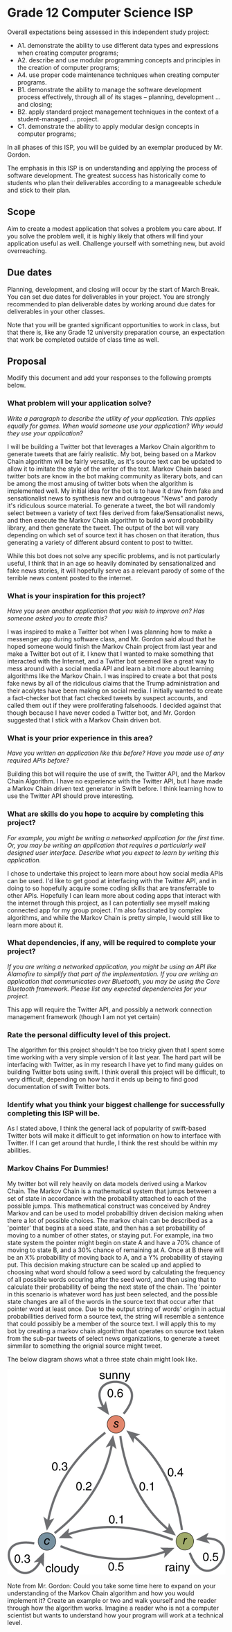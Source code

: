 # Grade 12 Computer Science ISP

Overall expectations being assessed in this independent study project:

* A1. 	demonstrate the ability to use different data types and expressions when creating computer programs;
* A2. 	describe and use modular programming concepts and principles in the creation of computer programs;
* A4. 	use proper code maintenance techniques when creating computer programs.
* B1. 	demonstrate the ability to manage the software development process effectively, through all of its stages – planning, development ... and closing;
* B2. 	apply standard project management techniques in the context of a student-managed ... project.
* C1. 	demonstrate the ability to apply modular design concepts in computer programs;

In all phases of this ISP, you will be guided by an exemplar produced by Mr. Gordon.

The emphasis in this ISP is on understanding and applying the process of software development. The greatest success has historically come to students who plan their deliverables according to a manageeable schedule and stick to their plan.

## Scope

Aim to create a modest application that solves a problem you care about. If you solve the problem well, it is highly likely that others will find your application useful as well. Challenge yourself with something new, but avoid overreaching.

## Due dates

Planning, development, and closing will occur by the start of March Break. You can set due dates for deliverables in your project. You are strongly recommended to plan deliverable dates by working around due dates for deliverables in your other classes.

Note that you will be granted significant opportunities to work in class, but that there is, like any Grade 12 university preparation course, an expectation that work be completed outside of class time as well.

## Proposal

Modify this document and add your responses to the following prompts below.

### What problem will your application solve?

*Write a paragraph to describe the utility of your application. This applies equally for games. When would someone use your application? Why would they use your application?*

I will be building a Twitter bot that leverages a Markov Chain algorithm to generate tweets that are fairly realistic. My bot, being based on a Markov Chain algorithm will be fairly versatile, as it's source text can be updated to allow it to imitate the style of the writer of the text. Markov Chain based twitter bots are know in the bot making community as literary bots, and can be among the most amusing of twitter bots when the algorithm is implemented well. My initial idea for the bot is to have it draw from fake and sensationalist news to synthesis new and outrageous "News" and parody it's ridiculous source material. To generate a tweet, the bot will randomly select between a variety of text files derived from fake/Sensationalist news, and then execute the Markov Chain algorithm to build a word probability library, and then generate the tweet. The output of the bot will vary depending on which set of source text it has chosen on that iteration, thus generating a variety of different absurd content to post to twitter.

While this bot does not solve any specific problems, and is not particularly useful, I think that in an age so heavily dominated by sensationalized and fake news stories, it will hopefully serve as a relevant parody of some of the terrible news content posted to the internet.

### What is your inspiration for this project?

*Have you seen another application that you wish to improve on? Has someone asked you to create this?*

I was inspired to make a Twitter bot when I was planning how to make a messenger app during software class, and Mr. Gordon said aloud that he hoped someone would finish the Markov Chain project from last year and make a Twitter bot out of it. I knew that I wanted to make something that interacted with the Internet, and a Twitter bot seemed like a great way to mess around with a social media API and learn a bit more about learning algorithms like the Markov Chain. I was inspired to create a bot that posts fake news by all of the ridiculous claims that the Trump administration and their acolytes have been making on social media. I initially wanted to create a fact-checker bot that fact checked tweets by suspect accounts, and called them out if they were proliferating falsehoods. I decided against that though because I have never coded a Twitter bot, and Mr. Gordon suggested that I stick with a Markov Chain driven bot.  

### What is your prior experience in this area?

*Have you written an application like this before? Have you made use of any required APIs before?*

Building this bot will require the use of swift, the Twitter API, and the Markov Chain Algorithm. I have no experience with the Twitter API, but I have made a Markov Chain driven text generator in Swift before. I think learning how to use the Twitter API should prove interesting.

### What are skills do you hope to acquire by completing this project?

*For example, you might be writing a networked application for the first time. Or, you may be writing an application that requires a particularly well designed user interface. Describe what you expect to learn by writing this application.*

I chose to undertake this project to learn more about how social media APIs can be used. I'd like to get good at interfacing with the Twitter API, and in doing to so hopefully acquire some coding skills that are transferrable to other APIs. Hopefully I can learn more about coding apps that interact with the internet through this project, as I can potentially see myself making connected app for my group project. I'm also fascinated by complex algorithms, and while the Markov Chain is pretty simple, I would still like to learn more about it.

### What dependencies, if any, will be required to complete your project?

*If you are writing a networked application, you might be using an API like Alamofire to simplify that part of the implementation. If you are writing an application that communicates over Bluetooth, you may be using the Core Bluetooth framework. Please list any expected dependencies for your project.*

This app will require the Twitter API, and possibly a network connection management framework (though I am not yet certain)

### Rate the personal difficulty level of this project.

The algorithm for this project shouldn't be too tricky given that I spent some time working with a very simple version of it last year. The hard part will be interfacing with Twitter, as in my research I have yet to find many guides on building Twitter bots using swift. I think overall this project will be difficult, to very difficult, depending on how hard it ends up being to find good documentation of swift Twitter bots.

### Identify what you think your biggest challenge for successfully completing this ISP will be.

As I stated above, I think the general lack of popularity of swift-based Twitter bots will make it difficult to get information on how to interface with Twitter. If I can get around that hurdle, I think the rest should be within my abilities.

### Markov Chains For Dummies!

My twitter bot will rely heavily on data models derived using a Markov Chain. The Markov Chain is a mathematical system that jumps between a set of state in accordance with the probability attached to each of the possible jumps. This mathematical construct was conceived by Andrey Markov and can be used to model probabilltiy driven decision making when there a lot of possible choices. The markov chain can be described as a 'pointer' that begins at a seed state, and then has a set probabillity of moving to a number of other states, or staying put. For example, ina  two state system the pointer might begin on state A and have a 70% chance of moving to state B, and a 30% chance of remaining at A. Once at B there will be an X% probabillity of moving back to A, and a Y% probabillity of staying put. This decision making structure can be scaled up and applied to choosing what word should follow a seed word by calculating the frequency of all possible words occuring after the seed word, and then using that to calculate their probabillity of being the next state of the chain. The 'pointer in this scenario is whatever word has just been selected, and the possible state changes are all of the words in the source text that occur after that pointer word at least once. Due to the output string of words' origin in actual probabillities derived form a source text, the string will resemble a sentence that could possibly be a member of the source text. I will apply this to my bot by creating a markov chain algorithm that operates on source text taken from the sub-par tweets of select news organizations, to generate a tweet simmilar to something the orignial source might tweet. 

The below diagram shows what a three state chain might look like.

![Markov Chain](https://raw.githubusercontent.com/rsgc-mccutcheon-m/ICS4U-ISP-TweetyBot/577ad27d8415db9afb444a20d8892edd27d53af9/CixTo.png)


Note from Mr. Gordon: Could you take some time here to expand on your understanding of the Markov Chain algorithm and how you would implement it? Create an example or two and walk yourself and the reader through how the algorithm works. Imagine a reader who is not a computer scientist but wants to understand how your program will work at a technical level.
